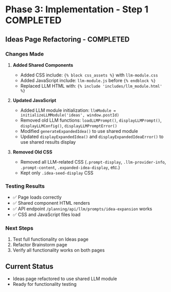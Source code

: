 # Phase 3: Implementation - Step 1 COMPLETED

## Ideas Page Refactoring - COMPLETED

### Changes Made
1. **Added Shared Components**
   - Added CSS include: `{% block css_assets %}` with `llm-module.css`
   - Added JavaScript include: `llm-module.js` before `{% endblock %}`
   - Replaced LLM HTML with: `{% include 'includes/llm_module.html' %}`

2. **Updated JavaScript**
   - Added LLM module initialization: `llmModule = initializeLLMModule('ideas', window.postId)`
   - Removed old LLM functions: `loadLLMPrompt()`, `displayLLMPrompt()`, `displayLLMConfig()`, `displayLLMPromptError()`
   - Modified `generateExpandedIdea()` to use shared module
   - Updated `displayExpandedIdea()` and `displayExpandedIdeaError()` to use shared results display

3. **Removed Old CSS**
   - Removed all LLM-related CSS (`.prompt-display`, `.llm-provider-info`, `.prompt-content`, `.expanded-idea-display`, etc.)
   - Kept only `.idea-seed-display` CSS

### Testing Results
- ✅ Page loads correctly
- ✅ Shared component HTML renders
- ✅ API endpoint `/planning/api/llm/prompts/idea-expansion` works
- ✅ CSS and JavaScript files load

### Next Steps
1. Test full functionality on Ideas page
2. Refactor Brainstorm page
3. Verify all functionality works on both pages

## Current Status
- Ideas page refactored to use shared LLM module
- Ready for functionality testing
